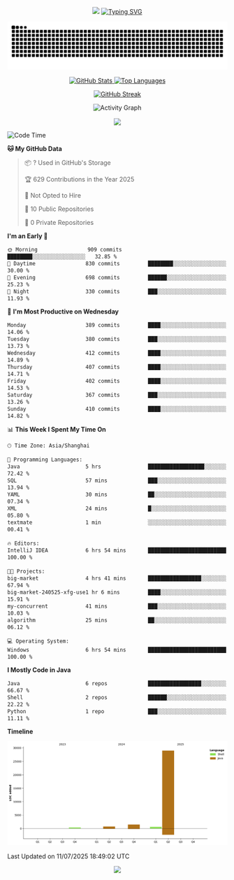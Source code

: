 <!-- -->

<p align="center">
<img src="https://capsule-render.vercel.app/api?type=waving&color=timeGradient&height=300&&section=header&text=HI%20THEME!&fontSize=90&fontAlign=50&fontAlignY=30&desc=I%20am%20AlfonsoKevin!&descAlign=50&descSize=30&descAlignY=60&animation=twinkling" />
    <a align="center" href="https://www.kaijavademo.top/"><img src="https://readme-typing-svg.demolab.com?font=Fira+Code&center=true&pause=1000&width=435&lines=Welcome+to+my+GitHub+profile+page!;%E6%AC%A2%E8%BF%8E%E6%9D%A5%E5%88%B0%E6%88%91%E7%9A%84GitHub%E4%B8%BB%E9%A1%B5%EF%BC%81" alt="Typing SVG" height=200 /> </a>
</p>
 <p align="center"><img src="https://raw.githubusercontent.com/AlfonsoKevin/AlfonsoKevin/output/github-contribution-grid-snake.svg"></p>

</p>


<p align="center" >
  <a href="https://github.com/AlfonsoKevin">  
    <img src="https://github-readme-stats.vercel.app/api/?username=AlfonsoKevin&layout=compact&border_radius=20" width="400"  alt="GitHub Stats" />
  </a>
  <a href="https://www.kaijavademo.top/">
    <img src="https://github-readme-stats.vercel.app/api/top-langs/?username=AlfonsoKevin&layout=compact&border_radius=20" width=400 alt="Top Languages"/>
  </a>
</p>


<p align="center">
    <a href="https://github.com/AlfonsoKevin">
    <img src="https://streak-stats.demolab.com?user=AlfonsoKevin&theme=transparent&hide_border=false%C2%A0%C2%A0%E5%81%87&short_numbers=false%C2%A0%C2%A0%E5%81%87&card_width=595&card_height=234" height="400"  alt="GitHub Streak" />
    </a>
</p>



<p align="center">
    <img width="800" src="https://github-readme-activity-graph.vercel.app/graph?username=AlfonsoKevin&theme=github-compact&hide_border=true&area=true&from=2024-06-01&to=2024-12-31&grid=false&custom_title=Activity%20Graph" alt="Activity Graph" title="Activity Graph" />
</p> 




<p align="center">
	<img align="center" src="https://skillicons.dev/icons?i=idea,java,mysql,redis,spring,rocket,html,css,js,react,linux,py,c,clion,docker,md,stackoverflow&theme=light" />    
</p>


<!--START_SECTION:waka-->
![Code Time](http://img.shields.io/badge/Code%20Time-143%20hrs%2045%20mins-blue)

**🐱 My GitHub Data** 

> 📦 ? Used in GitHub's Storage 
 > 
> 🏆 629 Contributions in the Year 2025
 > 
> 🚫 Not Opted to Hire
 > 
> 📜 10 Public Repositories 
 > 
> 🔑 0 Private Repositories 
 > 
**I'm an Early 🐤** 

```text
🌞 Morning                909 commits         ████████░░░░░░░░░░░░░░░░░   32.85 % 
🌆 Daytime                830 commits         ████████░░░░░░░░░░░░░░░░░   30.00 % 
🌃 Evening                698 commits         ██████░░░░░░░░░░░░░░░░░░░   25.23 % 
🌙 Night                  330 commits         ███░░░░░░░░░░░░░░░░░░░░░░   11.93 % 
```
📅 **I'm Most Productive on Wednesday** 

```text
Monday                   389 commits         ████░░░░░░░░░░░░░░░░░░░░░   14.06 % 
Tuesday                  380 commits         ███░░░░░░░░░░░░░░░░░░░░░░   13.73 % 
Wednesday                412 commits         ████░░░░░░░░░░░░░░░░░░░░░   14.89 % 
Thursday                 407 commits         ████░░░░░░░░░░░░░░░░░░░░░   14.71 % 
Friday                   402 commits         ████░░░░░░░░░░░░░░░░░░░░░   14.53 % 
Saturday                 367 commits         ███░░░░░░░░░░░░░░░░░░░░░░   13.26 % 
Sunday                   410 commits         ████░░░░░░░░░░░░░░░░░░░░░   14.82 % 
```


📊 **This Week I Spent My Time On** 

```text
🕑︎ Time Zone: Asia/Shanghai

💬 Programming Languages: 
Java                     5 hrs               ██████████████████░░░░░░░   72.42 % 
SQL                      57 mins             ███░░░░░░░░░░░░░░░░░░░░░░   13.94 % 
YAML                     30 mins             ██░░░░░░░░░░░░░░░░░░░░░░░   07.34 % 
XML                      24 mins             █░░░░░░░░░░░░░░░░░░░░░░░░   05.80 % 
textmate                 1 min               ░░░░░░░░░░░░░░░░░░░░░░░░░   00.41 % 

🔥 Editors: 
IntelliJ IDEA            6 hrs 54 mins       █████████████████████████   100.00 % 

🐱‍💻 Projects: 
big-market               4 hrs 41 mins       █████████████████░░░░░░░░   67.94 % 
big-market-240525-xfg-use1 hr 6 mins         ████░░░░░░░░░░░░░░░░░░░░░   15.91 % 
my-concurrent            41 mins             ███░░░░░░░░░░░░░░░░░░░░░░   10.03 % 
algorithm                25 mins             ██░░░░░░░░░░░░░░░░░░░░░░░   06.12 % 

💻 Operating System: 
Windows                  6 hrs 54 mins       █████████████████████████   100.00 % 
```

**I Mostly Code in Java** 

```text
Java                     6 repos             █████████████████░░░░░░░░   66.67 % 
Shell                    2 repos             ██████░░░░░░░░░░░░░░░░░░░   22.22 % 
Python                   1 repo              ███░░░░░░░░░░░░░░░░░░░░░░   11.11 % 
```



**Timeline**

![Lines of Code chart](https://raw.githubusercontent.com/AlfonsoKevin/AlfonsoKevin/main/assets/bar_graph.png)


 Last Updated on 11/07/2025 18:49:02 UTC
<!--END_SECTION:waka-->

<p align="center">
    <a href="https://github.com/AlfonsoKevin"></a><img src="https://img.shields.io/badge/GitHub-grey?logo=github" />
</p>
